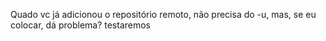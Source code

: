 Quado vc já adicionou o repositório remoto, não precisa do -u, mas, se eu colocar, dá problema? testaremos